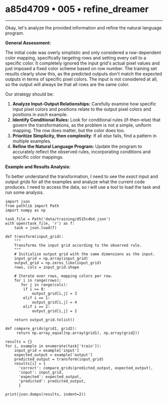 # a85d4709 • 005 • refine_dreamer

---
Okay, let's analyze the provided information and refine the natural language program.

**General Assessment:**

The initial code was overly simplistic and only considered a row-dependent color mapping, specifically targeting rows and setting every cell to a specific color. It completely ignored the input grid's actual pixel values and just imposed a fixed color scheme based on row number. The training set results clearly show this, as the predicted outputs don't match the expected outputs in terms of specific pixel colors. The input is not considered at all, so the output will always be that all rows are the same color.

Our strategy should be:

1.  **Analyze Input-Output Relationships:** Carefully examine how specific input pixel colors and positions relate to the output pixel colors and positions in *each* example.
2.  **Identify Conditional Rules:** Look for conditional rules (if-then-else) that govern the transformations, as the problem is not a simple, uniform mapping. The row does matter, but the color does too.
3. **Prioritize Simplicity, then complexity**: If all else fails, find a pattern in multiple examples.
4.  **Refine the Natural Language Program:** Update the program to accurately reflect the observed rules, incorporating conditions and specific color mappings.

**Example and Results Analysis:**

To better understand the transformation, I need to see the *exact* input and output grids for all the examples and analyze what the current code produces. I need to access the data, so i will use a tool to load the task and run some analysis.

```tool_code
import json
from pathlib import Path
import numpy as np

task_file = Path('data/training/d515c4bd.json')
with open(task_file, 'r') as f:
    task = json.load(f)

def transform(input_grid):
    """
    Transforms the input grid according to the observed rule.
    """
    # Initialize output grid with the same dimensions as the input.
    input_grid = np.array(input_grid)
    output_grid = np.zeros_like(input_grid)
    rows, cols = input_grid.shape
    
    # Iterate over rows, mapping colors per row.
    for i in range(rows):
       for j in range(cols):
        if i == 0:
            output_grid[i,j] = 3
        elif i == 1:
            output_grid[i,j] = 4
        elif i == 2:
            output_grid[i,j] = 2

    return output_grid.tolist()

def compare_grids(grid1, grid2):
     return np.array_equal(np.array(grid1), np.array(grid2))
    
results = {}
for i, example in enumerate(task['train']):
    input_grid = example['input']
    expected_output = example['output']
    predicted_output = transform(input_grid)    
    results[i] = {
      'correct': compare_grids(predicted_output, expected_output),
      'input': input_grid,
      'expected': expected_output,
      'predicted': predicted_output,
      }

print(json.dumps(results, indent=2))
```
